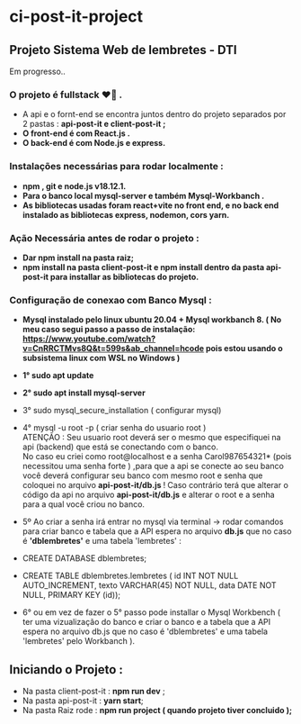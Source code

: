 # ci-post-it-project

## Projeto Sistema Web de lembretes - DTI

Em progresso..

### O projeto é fullstack :heart_on_fire: .
 - A  api e o fornt-end se encontra juntos dentro do projeto separados por 2 pastas : <strong> api-post-it </storng> e <strong>client-post-it </storng> ;
 - O front-end é com React.js .
 - O back-end é com Node.js e express.

### Instalações necessárias para rodar localmente :
 -  npm , git e node.js v18.12.1.
 - Para o banco local <strong> mysql-server e também Mysql-Workbanch </strong>.
 - As bibliotecas usadas foram react+vite no front end, e no back end instalado as bibliotecas express, nodemon, cors yarn.

### Ação Necessária antes de rodar o projeto :
 - Dar npm install na pasta raiz;
 - <strong> npm install na pasta client-post-it </strong> e <strong> npm install dentro da pasta api-post-it </strong> para installar as bibliotecas do projeto.

### <strong> Configuração de conexao com Banco Mysql </strong>:
  - Mysql instalado pelo linux ubuntu 20.04 + Mysql workbanch 8.
( No meu caso segui passo a passo de instalação: https://www.youtube.com/watch?v=CnRRCTMvs8Q&t=599s&ab_channel=hcode pois estou usando o subsistema linux com WSL no Windows )
 - 1°  <storng>sudo apt update</strong>
   
 - 2° <storng>sudo apt install mysql-server</strong>
   
 - 3° <storng> sudo mysql_secure_installation </strong>( configurar mysql)
   
 - 4° <storng> mysql -u root -p </strong> ( criar senha do usuario root ) <br>
  ATENÇÃO : Seu usuario root deverá ser o mesmo que especifiquei na api (backend) que está se conectando com o banco. <br>
No caso eu criei como root@localhost e a senha Carol987654321* (pois necessitou uma senha forte ) ,para que a api se conecte ao seu banco você deverá configurar seu banco com mesmo root e senha que coloquei no arquivo <strong>api-post-it/db.js </strong> !  Caso contrário terá que alterar o código da api no arquivo <strong>api-post-it/db.js</strong> e alterar o root e a senha para a qual você criou no banco.

 - 5º Ao criar a senha irá entrar no mysql via terminal ->  rodar comandos para criar banco e tabela que a API espera no arquivo <strong>db.js</strong> que no caso é <strong>'dblembretes'</strong> e uma tabela <storng>'lembretes' </strong> :
 - CREATE DATABASE dblembretes;
 - CREATE TABLE dblembretes.lembretes (
     id INT NOT NULL AUTO_INCREMENT,
     texto VARCHAR(45) NOT NULL,
     data DATE NOT NULL,
     PRIMARY KEY (id));
    
 - 6° ou em vez de fazer o 5° passo pode  installar o Mysql Workbench (  ter uma vizualização do banco e criar o banco e a tabela que a API espera no arquivo db.js que no caso é 'dblembretes' e uma tabela 'lembretes' pelo Workbanch ). 

## Iniciando o Projeto :
- Na pasta client-post-it : <strong>npm run dev</strong> ;
- Na pasta api-post-it : <strong>yarn start</strong>;
- Na pasta Raiz rode : <strong>npm run project</srong> ( quando projeto tiver concluido );

